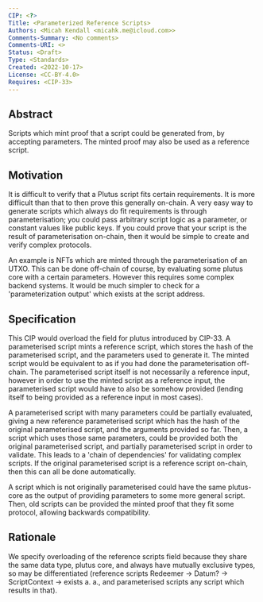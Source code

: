 ```yaml
---
CIP: <?>  
Title: <Parameterized Reference Scripts>  
Authors: <Micah Kendall <micahk.me@icloud.com>>    
Comments-Summary: <No comments>  
Comments-URI: <>  
Status: <Draft>  
Type: <Standards>  
Created: <2022-10-17>  
License: <CC-BY-4.0>  
Requires: <CIP-33>  
---
```


## Abstract

Scripts which mint proof that a script could be generated from, by accepting parameters. The minted proof may also be used as a reference script.

## Motivation

It is difficult to verify that a Plutus script fits certain requirements. It is more difficult than that to then prove this generally on-chain. A very easy way to generate scripts which always do fit requirements is through parameterisation; you could pass arbitrary script logic as a parameter, or constant values like public keys. If you could prove that your script is the result of parameterisation on-chain, then it would be simple to create and verify complex protocols.

An example is NFTs which are minted through the parameterisation of an UTXO. This can be done off-chain of course, by evaluating some plutus core with a certain parameters. However this requires some complex backend systems. It would be much simpler to check for a 'parameterization output' which exists at the script address.

## Specification

This CIP would overload the field for plutus introduced by CIP-33. A parameterised script mints a reference script, which stores the hash of the parameterised script, and the parameters used to generate it. The minted script would be equivalent to as if you had done the parameterisation off-chain. The parameterised script itself is not necessarily a reference input, however in order to use the minted script as a reference input, the parameterised script would have to also be somehow provided (lending itself to being provided as a reference input in most cases).

A parameterised script with many parameters could be partially evaluated, giving a new reference parameterised script which has the hash of the original parameterised script, and the arguments provided so far. Then, a script which uses those same parameters, could be provided both the original parameterised script, and partially parameterised script in order to validate. This leads to a 'chain of dependencies' for validating complex scripts. If the original parameterised script is a reference script on-chain, then this can all be done automatically.

A script which is not originally parameterised could have the same plutus-core as the output of providing parameters to some more general script. Then, old scripts can be provided the minted proof that they fit some protocol, allowing backwards compatibility.

## Rationale

We specify overloading of the reference scripts field because they share the same data type, plutus core, and always have mutually exclusive types, so may be differentiated (reference scripts Redeemer -> Datum? -> ScriptContext -> exists a. a., and parameterised scripts any script which results in that).